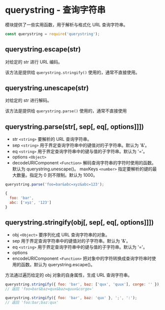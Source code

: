 #  querystring - 查询字符串

模块提供了一些实用函数，用于解析与格式化 URL 查询字符串。

```js
const querystring = require('querystring');
```

## querystring.escape(str)
对给定的 str 进行 URL 编码。

该方法是提供给 `querystring.stringify()` 使用的，通常不直接使用。

## querystring.unescape(str)
对给定的 str 进行解码。

该方法是提供给 `querystring.parse()` 使用的，通常不直接使用

## querystring.parse(str[, sep[, eq[, options]]])

* str `<string>` 要解析的 URL 查询字符串。
* sep `<string>` 用于界定查询字符串中的键值对的子字符串。默认为 '&'。
* eq `<string>` 用于界定查询字符串中的键与值的子字符串。默认为 '='。
* options `<Object>`
* decodeURIComponent `<Function>` 解码查询字符串的字符时使用的函数。默认为 querystring.unescape()。
maxKeys `<number>` 指定要解析的键的最大数量。指定为 0 则不限制。默认为 1000。

```js
querystring.parse('foo=bar&abc=xyz&abc=123');

{
  foo: 'bar',
  abc: ['xyz', '123']
}

```

## querystring.stringify(obj[, sep[, eq[, options]]])

* obj `<Object>` 要序列化成 URL 查询字符串的对象。
* sep <string> 用于界定查询字符串中的键值对的子字符串。默认为 '&'。
* eq `<string>` 用于界定查询字符串中的键与值的子字符串。默认为 '='。
* options
* encodeURIComponent `<Function>` 把对象中的字符转换成查询字符串时使用的函数。默认为 querystring.escape()。

方法通过遍历给定的 obj 对象的自身属性，生成 URL 查询字符串。

```js
querystring.stringify({ foo: 'bar', baz: ['qux', 'quux'], corge: '' });
// 返回 'foo=bar&baz=qux&baz=quux&corge='

querystring.stringify({ foo: 'bar', baz: 'qux' }, ';', ':');
// 返回 'foo:bar;baz:qux'
```